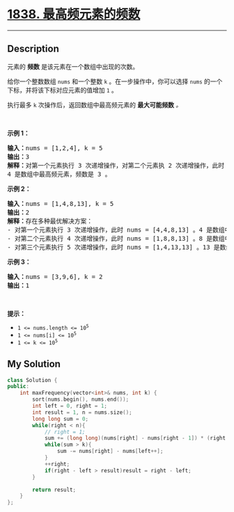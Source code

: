 # [1838. 最高频元素的频数](https://leetcode-cn.com/problems/frequency-of-the-most-frequent-element/)

---

## Description

<section>
<p>元素的 <strong>频数</strong> 是该元素在一个数组中出现的次数。</p>
<p>给你一个整数数组 <code>nums</code> 和一个整数 <code>k</code> 。在一步操作中，你可以选择 <code>nums</code> 的一个下标，并将该下标对应元素的值增加 <code>1</code> 。</p>
<p>执行最多 <code>k</code> 次操作后，返回数组中最高频元素的 <strong>最大可能频数</strong> <em>。</em></p>
<p>&nbsp;</p>
<p><strong>示例 1：</strong></p>
<pre><strong>输入：</strong>nums = [1,2,4], k = 5
<strong>输出：</strong>3<strong>
解释：</strong>对第一个元素执行 3 次递增操作，对第二个元素执 2 次递增操作，此时 nums = [4,4,4] 。
4 是数组中最高频元素，频数是 3 。</pre>
<p><strong>示例 2：</strong></p>
<pre><strong>输入：</strong>nums = [1,4,8,13], k = 5
<strong>输出：</strong>2
<strong>解释：</strong>存在多种最优解决方案：
- 对第一个元素执行 3 次递增操作，此时 nums = [4,4,8,13] 。4 是数组中最高频元素，频数是 2 。
- 对第二个元素执行 4 次递增操作，此时 nums = [1,8,8,13] 。8 是数组中最高频元素，频数是 2 。
- 对第三个元素执行 5 次递增操作，此时 nums = [1,4,13,13] 。13 是数组中最高频元素，频数是 2 。
</pre>
<p><strong>示例 3：</strong></p>
<pre><strong>输入：</strong>nums = [3,9,6], k = 2
<strong>输出：</strong>1
</pre>
<p>&nbsp;</p>
<p><strong>提示：</strong></p>
<ul>
	<li><code>1 &lt;= nums.length &lt;= 10<sup>5</sup></code></li>
	<li><code>1 &lt;= nums[i] &lt;= 10<sup>5</sup></code></li>
	<li><code>1 &lt;= k &lt;= 10<sup>5</sup></code></li>
</ul>
</section>

## My Solution

```cpp
class Solution {
public:
    int maxFrequency(vector<int>& nums, int k) {
        sort(nums.begin(), nums.end());
        int left = 0, right = 1;
        int result = 1, n = nums.size();
        long long sum = 0;
        while(right < n){
            // right = 1;
            sum += (long long)(nums[right] - nums[right - 1]) * (right - left);
            while(sum > k){
                sum -= nums[right] - nums[left++];
            }
            ++right;
            if(right - left > result)result = right - left;
        }

        return result;
    }
};
```